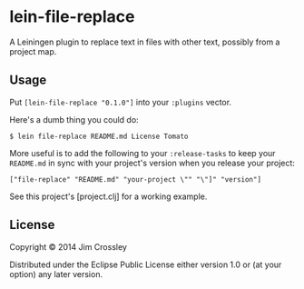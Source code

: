 # lein-file-replace

A Leiningen plugin to replace text in files with other text, possibly
from a project map.

## Usage

Put `[lein-file-replace "0.1.0"]` into your `:plugins` vector.

Here's a dumb thing you could do:

    $ lein file-replace README.md License Tomato

More useful is to add the following to your `:release-tasks` to keep
your `README.md` in sync with your project's version when you release
your project:

    ["file-replace" "README.md" "your-project \"" "\"]" "version"]

See this project's [project.clj] for a working example.

## License

Copyright © 2014 Jim Crossley

Distributed under the Eclipse Public License either version 1.0 or (at
your option) any later version.
